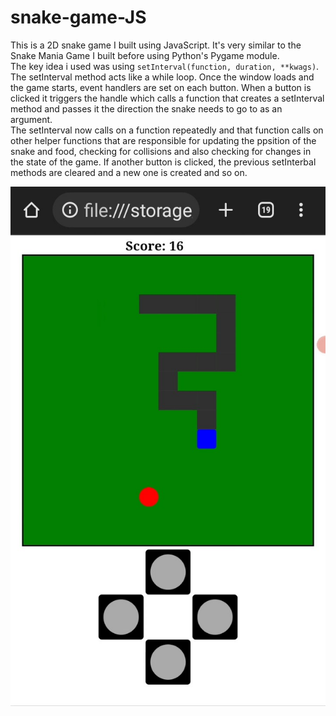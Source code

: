 # snake-game-JS

This is a 2D snake game I built using JavaScript.  It's very similar to the Snake Mania Game I built before using Python's Pygame module.  
The key idea i used was using `setInterval(function, duration, **kwags)`.  The setInterval method acts like a while loop.
Once the window loads and the game starts,  event handlers are set on each button.  When a button is clicked it triggers the handle which calls a function that creates a setInterval method and passes it the direction the snake needs to go to as an argument.  
The setInterval now calls on a function repeatedly and that function calls on other helper functions that are responsible  for  updating  the ppsition of the snake and  food,  checking for collisions  and also checking for changes in the state of the game.
If another button is clicked,  the previous setInterbal methods are cleared and a new one is created and so on.  

![demo_pic1](demo_1.jpg)    
